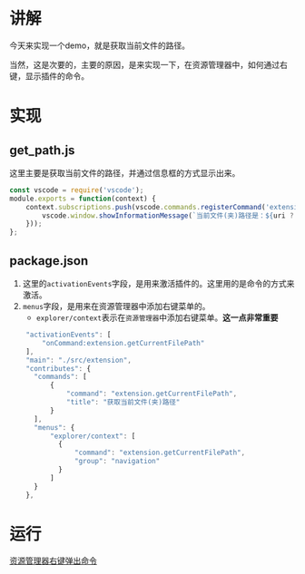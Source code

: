# 讲解
今天来实现一个demo，就是获取当前文件的路径。

当然，这是次要的，主要的原因，是来实现一下，在资源管理器中，如何通过右键，显示插件的命令。

# 实现
##  get_path.js
这里主要是获取当前文件的路径，并通过信息框的方式显示出来。
```javascript
const vscode = require('vscode');
module.exports = function(context) {
    context.subscriptions.push(vscode.commands.registerCommand('extension.getCurrentFilePath', (uri) => {
        vscode.window.showInformationMessage(`当前文件(夹)路径是：${uri ? uri.path : '空'}`);
    }));
};
```

## package.json
1. 这里的`activationEvents`字段，是用来激活插件的。这里用的是命令的方式来激活。
2. `menus`字段，是用来在资源管理器中添加右键菜单的。
    - `explorer/context`表示在`资源管理器`中添加右键菜单。**这一点非常重要**

```javascript
    "activationEvents": [
        "onCommand:extension.getCurrentFilePath"
    ],
    "main": "./src/extension",
    "contributes": {
      "commands": [
          {
              "command": "extension.getCurrentFilePath",
              "title": "获取当前文件(夹)路径"
          }
      ],
      "menus": {
          "explorer/context": [
            {
                "command": "extension.getCurrentFilePath",
                "group": "navigation"
            }
          ]
      }
    },
```
# 运行

[资源管理器右键弹出命令](../sources/video/资源管理器右键显示命令.gif)